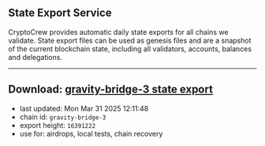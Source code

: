 ## State Export Service
CryptoCrew provides automatic daily state exports for all chains we validate. State export files can be used as genesis files and are a snapshot of the current blockchain state, including all validators, accounts, balances and delegations.

---
**Download: [gravity-bridge-3 state export](https://dl-eu2.ccvalidators.com/SERVICE/gravitybridge/gravity-bridge-3_export_16391222.json)**
---

- last updated: Mon Mar 31 2025 12:11:48
- chain id: `gravity-bridge-3`
- export height: `16391222`
- use for: airdrops, local tests, chain recovery

